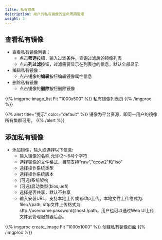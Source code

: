 ```yaml
---
title: 私有镜像
description: 用户的私有镜像的生命周期管理
weight: 3
---
```


## 查看私有镜像

* 查看私有镜像列表：
  * 点击**筛选**按钮，输入过滤条件，查询过滤后的镜像列表
  * 点击**列过滤**按钮，过滤需要显示在列表也的信息，默认全部显示
* 编辑私有镜像：
  * 点击镜像的**编辑**按钮编辑镜像属性信息
* 删除私有镜像
  * 点击镜像的**删除**按钮删除镜像
  
{{% imgproc image_list Fit "1000x500" %}}
私有镜像列表页
{{% /imgproc %}}

{{% alert title="提示" color="default" %}}
镜像为平台资源，即同一用户的镜像所有集群可用。 
{{% /alert %}}


## 添加私有镜像

* 添加镜像，输入或选择以下信息: 
  * 输入镜像的名称,允许(2～64)个字符
  * 选择镜像的文件格式，目前支持"raw","qcow2"和"iso"
  * 选择操作系统类型
  * 选择操作系统版本
  * (可选)系统架构
  * (可选)启动类型(bios,uefi)
  * 选择是否共享，默认不共享
  * 输入安装URL，支持本地上传或者sftp上传。本地文件上传格式为: file:///path, sftp文件上传格式为: sftp://username:password@host:/path，用户也可以通过Web UI上传文件到管理服务器后台。

{{% imgproc create_image Fit "1000x1000" %}}
创建私有镜像页面
{{% /imgproc %}}